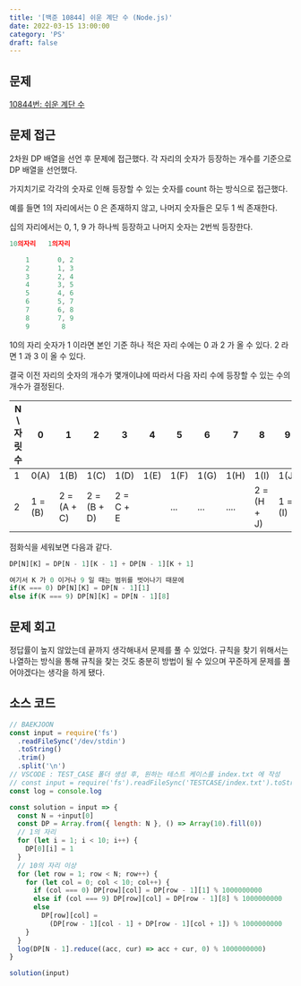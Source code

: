 ```yaml
---
title: '[백준 10844] 쉬운 계단 수 (Node.js)'
date: 2022-03-15 13:00:00
category: 'PS'
draft: false
---
```


## 문제

[10844번: 쉬운 계단 수](https://www.acmicpc.net/problem/10844)

## 문제 접근

2차원 DP 배열을 선언 후 문제에 접근했다. 각 자리의 숫자가 등장하는 개수를 기준으로 DP 배열을 선언했다.

가지치기로 각각의 숫자로 인해 등장할 수 있는 숫자를 count 하는 방식으로 접근했다.

예를 들면 1의 자리에서는 0 은 존재하지 않고, 나머지 숫자들은 모두 1 씩 존재한다.

십의 자리에서는 0, 1, 9 가 하나씩 등장하고 나머지 숫자는 2번씩 등장한다.

```jsx
10의자리   1의자리

	1       0, 2
	2       1, 3
	3       2, 4
	4       3, 5
	5       4, 6
	6       5, 7
	7       6, 8
	8       7, 9
	9        8
```

10의 자리 숫자가 1 이라면 본인 기준 하나 적은 자리 수에는 0 과 2 가 올 수 있다. 2 라면 1 과 3 이 올 수 있다.

결국 이전 자리의 숫자의 개수가 몇개이냐에 따라서 다음 자리 수에 등장할 수 있는 수의 개수가 결정된다.

| N \ 자릿수 | 0       | 1           | 2           | 3         | 4    | 5    | 6    | 7    | 8           | 9       |
| ---------- | ------- | ----------- | ----------- | --------- | ---- | ---- | ---- | ---- | ----------- | ------- |
| 1          | 0(A)    | 1(B)        | 1(C)        | 1(D)      | 1(E) | 1(F) | 1(G) | 1(H) | 1(I)        | 1(J)    |
| 2          | 1 = (B) | 2 = (A + C) | 2 = (B + D) | 2 = C + E |      | ...  | ...  | .... | 2 = (H + J) | 1 = (I) |

점화식을 세워보면 다음과 같다.

```jsx
DP[N][K] = DP[N - 1][K - 1] + DP[N - 1][K + 1]

여기서 K 가 0 이거나 9 일 때는 범위를 벗어나기 때문에
if(K === 0) DP[N][K] = DP[N - 1][1]
else if(K === 9) DP[N][K] = DP[N - 1][8]
```

## 문제 회고

정답률이 높지 않았는데 끝까지 생각해내서 문제를 풀 수 있었다. 규칙을 찾기 위해서는 나열하는 방식을 통해 규칙을 찾는 것도 충분히 방법이 될 수 있으며 꾸준하게 문제를 풀어야겠다는 생각을 하게 됐다.

## 소스 코드

```jsx
// BAEKJOON
const input = require('fs')
  .readFileSync('/dev/stdin')
  .toString()
  .trim()
  .split('\n')
// VSCODE : TEST_CASE 폴더 생성 후, 원하는 테스트 케이스를 index.txt 에 작성
// const input = require('fs').readFileSync('TESTCASE/index.txt').toString().trim().split('\n');
const log = console.log

const solution = input => {
  const N = +input[0]
  const DP = Array.from({ length: N }, () => Array(10).fill(0))
  // 1의 자리
  for (let i = 1; i < 10; i++) {
    DP[0][i] = 1
  }
  // 10의 자리 이상
  for (let row = 1; row < N; row++) {
    for (let col = 0; col < 10; col++) {
      if (col === 0) DP[row][col] = DP[row - 1][1] % 1000000000
      else if (col === 9) DP[row][col] = DP[row - 1][8] % 1000000000
      else
        DP[row][col] =
          (DP[row - 1][col - 1] + DP[row - 1][col + 1]) % 1000000000
    }
  }
  log(DP[N - 1].reduce((acc, cur) => acc + cur, 0) % 1000000000)
}

solution(input)
```
